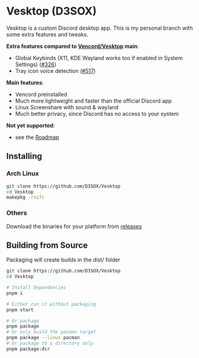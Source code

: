 # Vesktop (D3SOX)

Vesktop is a custom Discord desktop app. This is my personal branch with some extra features and tweaks.

**Extra features compared to [Vencord/Vesktop](https://github.com/Vencord/Vesktop) main**:
- Global Keybinds (X11, KDE Wayland works too if enabled in System Settings) ([#326](https://github.com/Vencord/Vesktop/pull/326))
- Tray icon voice detection ([#517](https://github.com/Vencord/Vesktop/pull/517))

**Main features**:
- Vencord preinstalled
- Much more lightweight and faster than the official Discord app
- Linux Screenshare with sound & wayland
- Much better privacy, since Discord has no access to your system

**Not yet supported**:
- see the [Roadmap](https://github.com/Vencord/Vesktop/issues/324)

## Installing

### Arch Linux

```sh
git clone https://github.com/D3SOX/Vesktop
cd Vesktop
makepkg -rsifc
```

### Others

Download the binaries for your platform from [releases](https://github.com/D3SOX/Vesktop/releases)

## Building from Source

Packaging will create builds in the dist/ folder

```sh
git clone https://github.com/D3SOX/Vesktop
cd Vesktop

# Install Dependencies
pnpm i

# Either run it without packaging
pnpm start

# Or package
pnpm package
# Or only build the pacman target
pnpm package --linux pacman
# Or package to a directory only
pnpm package:dir
```
